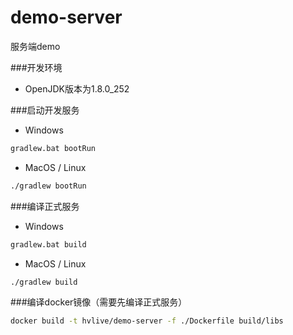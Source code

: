 # demo-server
服务端demo

###开发环境
* OpenJDK版本为1.8.0_252

###启动开发服务
* Windows
```bash
gradlew.bat bootRun
```
* MacOS / Linux
```bash
./gradlew bootRun
```

###编译正式服务
* Windows
```bash
gradlew.bat build
```
* MacOS / Linux
```bash
./gradlew build
```

###编译docker镜像（需要先编译正式服务）

```bash
docker build -t hvlive/demo-server -f ./Dockerfile build/libs
```
